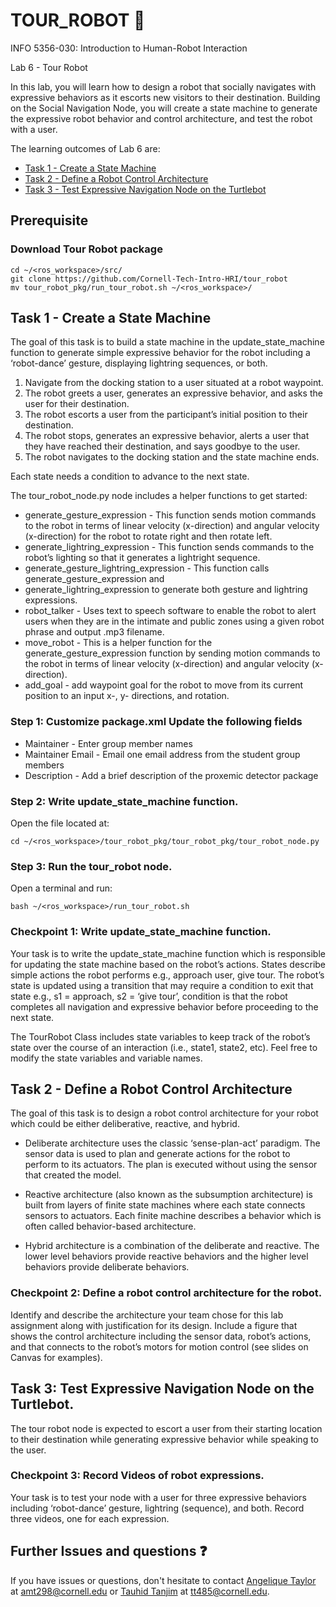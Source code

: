 
# TOUR_ROBOT 🤖

INFO 5356-030: Introduction to Human-Robot Interaction 

Lab 6 - Tour Robot

In this lab, you will learn how to design a robot that socially navigates with expressive behaviors as it escorts new visitors to their destination. Building on the Social Navigation Node, you will create a state machine to generate the expressive robot behavior and control architecture, and test the robot with a user.

The learning outcomes of Lab 6 are:
- [Task 1 - Create a State Machine](#Task-1---Create-a-State-Machine)
- [Task 2 - Define a Robot Control Architecture](#Task-2---Define-a-Robot-Control-Architecture)
- [Task 3 - Test Expressive Navigation Node on the Turtlebot](#Task-3---Test-Expressive-Navigation-Node-on-the-Turtlebot)

## Prerequisite

### Download Tour Robot package
``` 
cd ~/<ros_workspace>/src/
git clone https://github.com/Cornell-Tech-Intro-HRI/tour_robot
mv tour_robot_pkg/run_tour_robot.sh ~/<ros_workspace>/
```

## Task 1 - Create a State Machine

The goal of this task is to build a state machine in the update_state_machine function to generate simple expressive behavior for the robot including a ‘robot-dance’ gesture, displaying lightring sequences, or both. 

1. Navigate from the docking station to a user situated at a robot waypoint. 
2. The robot greets a user, generates an expressive behavior, and asks the user for their destination.
3. The robot escorts a user from the participant’s initial position to their destination.
4. The robot stops, generates an expressive behavior, alerts a user that they have reached their destination, and says goodbye to the user.
5. The robot navigates to the docking station and the state machine ends.


Each state needs a condition to advance to the next state. 

The tour_robot_node.py node includes a helper functions to get started:
- generate_gesture_expression - This function sends motion commands to the robot in terms of linear velocity (x-direction) and angular velocity (x-direction) for the robot to rotate right and then rotate left.
- generate_lightring_expression - This function sends commands to the robot’s lighting so that it generates a lightright sequence.
- generate_gesture_lightring_expression - This function calls generate_gesture_expression and 
- generate_lightring_expression to generate both gesture and lightring expressions.
- robot_talker - Uses text to speech software to enable the robot to alert users when they are in the intimate and public zones using a given robot phrase and output .mp3 filename.
- move_robot - This is a helper function for the generate_gesture_expression function by sending motion commands to the robot in terms of linear velocity (x-direction) and angular velocity (x-direction).
- add_goal - add waypoint goal for the robot to move from its current position to an input x-, y- directions, and rotation.

### Step 1: Customize package.xml Update the following fields

- Maintainer - Enter group member names
- Maintainer Email - Email one email address from the student group members
- Description - Add a brief description of the proxemic detector package

### Step 2: Write update_state_machine function. 

Open the file located at:
```
cd ~/<ros_workspace>/tour_robot_pkg/tour_robot_pkg/tour_robot_node.py
```

### Step 3: Run the tour_robot node. 

Open a terminal and run:
```
bash ~/<ros_workspace>/run_tour_robot.sh
```

### Checkpoint 1: Write update_state_machine function.

Your task is to write the update_state_machine function which is responsible for updating the state machine based on the robot’s actions. States describe simple actions the robot performs e.g., approach user, give tour. The robot’s state is updated using a transition that may require a condition to exit that state e.g., s1 = approach, s2 = ‘give tour’, condition is that the robot completes all navigation and expressive behavior before proceeding to the next state. 

The TourRobot Class includes state variables to keep track of the robot’s state over the course of an interaction (i.e., state1, state2, etc). Feel free to modify the state variables and variable names.


## Task 2 - Define a Robot Control Architecture

The goal of this task is to design a robot control architecture for your robot which could be either deliberative, reactive, and hybrid.

- Deliberate architecture uses the classic ‘sense-plan-act’ paradigm. The sensor data is used to plan and generate actions for the robot to perform to its actuators. The plan is executed without using the sensor that created the model. 

- Reactive architecture (also known as the subsumption architecture) is built from layers of finite state machines where each state connects sensors to actuators. Each finite machine describes a behavior which is often called behavior-based architecture. 

- Hybrid architecture is a combination of the deliberate and reactive. The lower level behaviors provide reactive behaviors and the higher level behaviors provide deliberate behaviors.

### Checkpoint 2: Define a robot control architecture for the robot. 

Identify and describe the architecture your team chose for this lab assignment along with justification for its design. Include a figure that shows the control architecture including the sensor data, robot’s actions, and that connects to the robot’s motors for motion control (see slides on Canvas for examples).

## Task 3: Test Expressive Navigation Node on the Turtlebot. 

The tour robot node is expected to escort a user from their starting location to their destination while generating expressive behavior while speaking to the user. 

### Checkpoint 3: Record Videos of robot expressions.

Your task is to test your node with a user for three expressive behaviors including ‘robot-dance’ gesture, lightring (sequence), and both. Record three videos, one for each expression.

## Further Issues and questions ❓ 

If you have issues or questions, don't hesitate to contact [Angelique Taylor](https://www.angeliquemtaylor.com/) at amt298@cornell.edu or [Tauhid Tanjim](https://tanjim13.github.io/tauhidtanjim/) at tt485@cornell.edu.